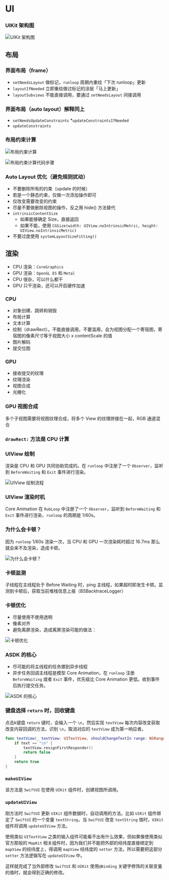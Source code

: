 # UI

### UIKit 架构图
![UIKit 架构图](https://i.loli.net/2019/07/12/5d289ff297b8136683.png)

## 布局
### 界面布局（frame）
* `setNeedsLayout` 做标记，`runloop` 周期内重绘「下次 runloop」更新
* `layoutIfNeeded` 立即重绘做过标记的涂层「马上更新」
* `layoutSubviews` 不能直接调用，要通过 `setNeedsLayout` 间接调用

###  界面布局（auto layout）解释同上
* `setNeedsUpdateConstraints`
*`updateConstraintsIfNeeded`
* `updateConstraints`

### 布局约束计算
![布局约束计算](https://i.loli.net/2019/07/12/5d28a03db2f2442883.png)

![布局约束计算代码步骤](https://i.loli.net/2019/07/12/5d28a067b6d9b20237.png)

### Auto Layout 优化（避免规则扰动）
* 不要删除所有的约束（update 的时候）
* 若是一个静态约束，仅做一次添加操作即可
* 仅改变需要改变的约束
* 尽量不要做删除视图的操作，反之用 hide() 方法替代
* `intrinsicContentSize`
    - 如果能够确定 Size，直接返回
    - 如果不能，使用 `CGSize(width: UIView.noIntrinsicMetric, height: UIView.noIntrinsicMetric)`
* 不要过度使用 `systemLayoutSizeFitting()`

## 渲染
* CPU 渲染：`CoreGraphics`
* GPU 渲染：`OpenGL ES` 和 `Metal`
* CPU 很杂，可以什么都干
* GPU 只干渲染，还可以开启硬件加速

### CPU
* 对象创建、跳转和销毁
* 布局计算
* 文本计算
* 绘制（drawRect）。不能直接调用，不要滥用，会为视图分配一个寄宿图，寄宿图的像素尺寸等于视图大小 x contentScale 的值
* 图片解码
* 提交位图
### GPU
* 接收提交的纹理
* 纹理渲染
* 视图合成
* 光栅化

###  GPU 视图合成
多个子视图需要将视图纹理合成，将多个 View 的纹理拼接在一起，RGB 通道混合

### `drawRect:` 方法是 CPU 计算

### UIView 绘制
渲染是 CPU 和 GPU 共同协助完成的。在 `runloop` 中注册了一个 `Observer`，监听到 `BeforeWaiting` 和 `Exit` 事件进行渲染。

![UIView 绘制流程](https://i.loli.net/2019/07/12/5d28a101d105687163.png)


### UIView 渲染时机
Core Animation 在 `RubLoop` 中注册了一个 `Observer`，监听到 `BeforeWaiting` 和 `Exit` 事件进行渲染，`runloop` 的周期是 1/60s。

### 为什么会卡顿？
因为 `runloop` 1/60s 渲染一次，当 CPU 和 GPU 一次渲染耗时超过 16.7ms 那么就会来不及渲染，造成卡顿。

![为什么会卡顿？](https://i.loli.net/2019/07/12/5d28a1e709b8b22871.png)

### 卡顿监测
子线程在主线程处于 Before Waiting 时，ping 主线程，如果超时即发生卡顿。监测到卡顿后，获取当前堆栈信息上报（BSBacktraceLogger）

### 卡顿优化
* 尽量使用不使用透明
* 像素对齐
*  避免离屏渲染，造成离屏渲染可能的做法：

![卡顿优化](https://i.loli.net/2019/07/12/5d28a2378bd6521681.png)

### ASDK 的核心
* 尽可能的将主线程的任务挪到异步线程
* 异步任务回调主线程是模型 Core Animation，在 `runloop` 注册 `BeforeWaiting` 或者 `Exit` 事件，优先级比 Core Animation 更低。收到事件后执行提交任务。

![ASDK 的核心](https://i.loli.net/2019/07/12/5d28a27df1e6888480.png)


### 键盘选择 `return` 时，回收键盘
点击k键盘 `return` 键时，会输入一个 `\n`，然后实现 `textView` 每次内容改变获取改变内容回调的方法，识别 `\n`，取消对应的 `textView` 成为第一响应者。

```swift
func textView(_ textView: UITextView, shouldChangeTextIn range: NSRange, replacementText text: String) -> Bool {
    if text == "\n" {
        textView.resignFirstResponder()
        return false
    }
    return true
}
```

### `makeUIView`
该方法是 `SwiftUI` 在使用 `UIKit` 组件时，创建视图所调用。

### `updateUIView`
刚方法时 `SwiftUI` 更新 `UIKit` 组件数据时，自动调用的方法。比如 `UIKit` 组件绑定了 `SwiftUI` 的一个变量 `textString`，当 `SwiftUI` 改变 `textString` 值时，`UIKit` 组件将调用 `updateUIView` 方法。

使用类似 `UITextView` 之类的输入组件可能看不出有什么效果，但如果像使用类似官方那般的 `MapKit` 相关组件时，因为我们并不能把外部的经纬度直接绑定到 `mapView` 的经纬度上，得调用 `mapView` 经纬度的 `setter` 方法，所以需要把这部分 `setter` 方法逻辑写在 `updateUIView` 中。

这样就完成了当外部修改 `SwiftUI` 和 `UIKit` 使用`@Binding` 关键字修饰的关联变量的值时，就会得到正确的修改。